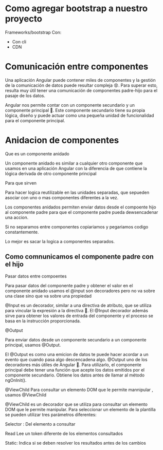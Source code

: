 # Como agregar bootstrap a nuestro proyecto

Frameworks/bootstrap
Con:

- Con cli
- CDN

# Comunicación entre componentes

Una aplicación Angular puede contener miles de componentes y la gestión de la comunicación de datos puede resultar compleja 😵.
Para superar esto, resulta muy útil tener una comunicación de componentes padre-hijo para el pasaje de los datos.

Angular nos permite contar con un componente secundario y un componente principal 🧩.
Este componente secundario tiene su propia lógica, diseño y puede actuar como una pequeña unidad de funcionalidad para el componente principal.

# Anidacion de componentes

Que es un componente anidado

Un componente anidado es similar a cualquier otro componente que usamos en una aplicación Angular con la diferencia de que contiene la lógica derivada de otro componente principal

Para que sirven

Para hacer logica reutilizable en las unidades separadas, que sepueden asociar con uno o mas componentes diferentes a la vez.

Los componentes anidados permiten enviar datos desde el compoente hijo al componente padre para que el componente padre pueda dewsencadenar una accion.

Si no separamos entre componentes copiariamos y pegariamos codigo
constantemente.

Lo mejor es sacar la logica a componentes separados.

## Como comnunicamos el componente padre con el hijo

Pasar datos entre compoentes

Para pasar datos del componente padre y obtener el valor en el componente anidado usamos el @input son decoradores pero no va sobre una clase sino que va sobre una propiedad

@Input
es un decorador, similar a una directiva de atributo, que se utiliza para vincular la expresión a la directiva 🔗.
El @Input decorador además sirve para obtener los valores de entrada del componente y el proceso se basa en la instrucción proporcionada.

@Output

Para enviar datos desde un componente secundario a un componente principal, usamos @Output.

El @Output es como una emicion de datos te puede hacer acordar a un evento que cuando pasa algo descencadena algo.
@Output uno de los decoradores más útiles de Angular 👀.
Para utilizarlo, el componente principal debe tener una función que acepte los datos emitidos por el componente secundario.
Obtiene los datos antes de llamar al método ngOnInit().

@ViewChild
Para consultar un elemento DOM que le permite mannipular , usamos @ViewChild

@ViewChild es un decorador que se utiliza para consultar un elemento DOM que le permite manipular.
Para seleccionar un elemento de la plantilla se pueden utilizar tres parámetros diferentes:

Selector : Del elemento a consultar

Read Lee un token diferente de los elementos consultados

Static: Indica si se deben resolver los resultados antes de los cambios
